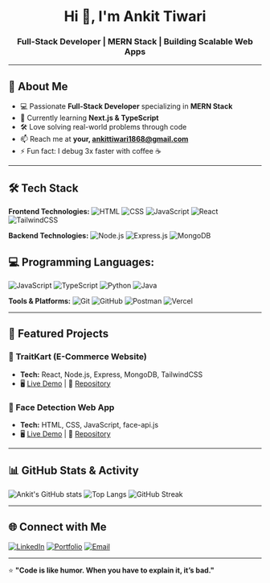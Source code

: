 
<!-- Profile Header -->
<h1 align="center">Hi 👋, I'm Ankit Tiwari</h1>
<h3 align="center">Full-Stack Developer | MERN Stack | Building Scalable Web Apps</h3>

---

## 🚀 About Me
- 💻 Passionate **Full-Stack Developer** specializing in **MERN Stack**
- 🌱 Currently learning **Next.js & TypeScript**
- 🛠️ Love solving real-world problems through code
- 📫 Reach me at **your, ankittiwari1868@gmail.com**
- ⚡ Fun fact: I debug 3x faster with coffee ☕

---

## 🛠️ Tech Stack
**Frontend Technologies:**
![HTML](https://img.shields.io/badge/-HTML-orange)
![CSS](https://img.shields.io/badge/-CSS-blue)
![JavaScript](https://img.shields.io/badge/-JavaScript-yellow)
![React](https://img.shields.io/badge/-React-blue)
![TailwindCSS](https://img.shields.io/badge/-TailwindCSS-06B6D4)

**Backend Technologies:**
![Node.js](https://img.shields.io/badge/-Node.js-green)
![Express.js](https://img.shields.io/badge/-Express.js-lightgrey)
![MongoDB](https://img.shields.io/badge/-MongoDB-darkgreen)

## 💻 Programming Languages:
![JavaScript](https://img.shields.io/badge/-JavaScript-yellow)
![TypeScript](https://img.shields.io/badge/-TypeScript-blue)
![Python](https://img.shields.io/badge/-Python-3776AB?logo=python&logoColor=white)
![Java](https://img.shields.io/badge/-Java-red)


**Tools & Platforms:**
![Git](https://img.shields.io/badge/-Git-orange)
![GitHub](https://img.shields.io/badge/-GitHub-black)
![Postman](https://img.shields.io/badge/-Postman-FF6C37)
![Vercel](https://img.shields.io/badge/-Vercel-black)

---

## 📌 Featured Projects
### 🛒 TraitKart (E-Commerce Website)
- **Tech:** React, Node.js, Express, MongoDB, TailwindCSS
- 🖥️ [Live Demo](#) | 📂 [Repository](#)

### 🤖 Face Detection Web App
- **Tech:** HTML, CSS, JavaScript, face-api.js
- 🖥️ [Live Demo](#) | 📂 [Repository](#)

---

## 📊 GitHub Stats & Activity
![Ankit's GitHub stats](https://github-readme-stats.vercel.app/api?username=ankittiwari&show_icons=true&theme=radical)
![Top Langs](https://github-readme-stats.vercel.app/api/top-langs/?username=ankittiwari&layout=compact&theme=radical)
![GitHub Streak](https://github-readme-streak-stats.herokuapp.com/?user=ankittiwari&theme=radical)

---

## 🌐 Connect with Me
[![LinkedIn](https://img.shields.io/badge/-LinkedIn-blue)](https://linkedin.com/in/ankit-tiwari0123)
[![Portfolio](https://img.shields.io/badge/-Portfolio-black)](https://your-portfolio-link.com)
[![Email](https://img.shields.io/badge/-Email-red)](mailto:your.ankittiwari1868@gmail.com)

---

⭐ **"Code is like humor. When you have to explain it, it’s bad."**  
